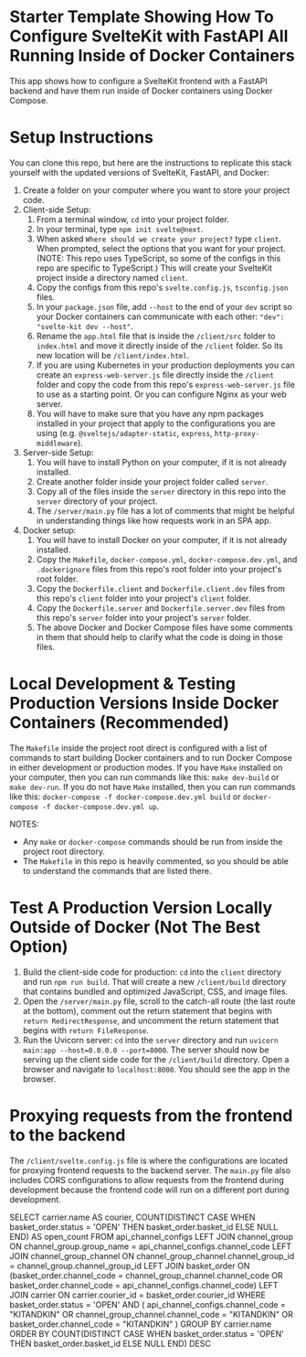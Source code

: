 # Starter Template Showing How To Configure SvelteKit with FastAPI All Running Inside of Docker Containers
This app shows how to configure a SvelteKit frontend with a FastAPI backend and have them run inside of Docker containers using Docker Compose.

# Setup Instructions
You can clone this repo, but here are the instructions to replicate this stack yourself with the updated versions of SvelteKit, FastAPI, and Docker:

1. Create a folder on your computer where you want to store your project code.
2. Client-side Setup:
    1. From a terminal window, `cd` into your project folder.
    2. In your terminal, type `npm init svelte@next`. 
    3. When asked `Where should we create your project?` type `client`. When prompted, select the options that you want for your project. (NOTE: This repo uses TypeScript, so some of the configs in this repo are specific to TypeScript.) This will create your SvelteKit project inside a directory named `client`. 
    4. Copy the configs from this repo's `svelte.config.js`, `tsconfig.json` files.
    5. In your `package.json` file, add `--host` to the end of your `dev` script so your Docker containers can communicate with each other: `"dev": "svelte-kit dev --host"`.
    6. Rename the `app.html` file that is inside the `/client/src` folder to `index.html` and move it directly inside of the `/client` folder. So its new location will be `/client/index.html`.
    7. If you are using Kubernetes in your production deployments you can create an `express-web-server.js` file directly inside the `/client` folder and copy the code from this repo's `express-web-server.js` file to use as a starting point. Or you can configure Nginx as your web server.
    8. You will have to make sure that you have any npm packages installed in your project that apply to the configurations you are using (e.g. `@sveltejs/adapter-static`, `express`, `http-proxy-middleware`).
3. Server-side Setup:
    1. You will have to install Python on your computer, if it is not already installed.
    2. Create another folder inside your project folder called `server`.
    3. Copy all of the files inside the `server` directory in this repo into the `server` directory of your project.
    4. The `/server/main.py` file has a lot of comments that might be helpful in understanding things like how requests work in an SPA app.
4. Docker setup:
    1. You will have to install Docker on your computer, if it is not already installed.
    2. Copy the `Makefile`, `docker-compose.yml`, `docker-compose.dev.yml`, and `.dockerignore` files from this repo's root folder into your project's root folder.
    2. Copy the `Dockerfile.client` and `Dockerfile.client.dev` files from this repo's `client` folder into your project's `client` folder.
    3. Copy the `Dockerfile.server` and `Dockerfile.server.dev` files from this repo's `server` folder into your project's `server` folder.
    4. The above Docker and Docker Compose files have some comments in them that should help to clarify what the code is doing in those files.


# Local Development & Testing Production Versions Inside Docker Containers (Recommended)
The `Makefile` inside the project root direct is configured with a list of commands to start building Docker containers and to run Docker Compose in either development or production modes. If you have `Make` installed on your computer, then you can run commands like this: `make dev-build` or `make dev-run`. If you do not have `Make` installed, then you can run commands like this: `docker-compose -f docker-compose.dev.yml build` or `docker-compose -f docker-compose.dev.yml up`.

NOTES:
* Any `make` or `docker-compose` commands should be run from inside the project root directory.
* The `Makefile` in this repo is heavily commented, so you should be able to understand the commands that are listed there.


# Test A Production Version Locally Outside of Docker (Not The Best Option)
1. Build the client-side code for production: `cd` into the `client` directory and run `npm run build`. That will create a new `/client/build` directory that contains bundled and optimized JavaScript, CSS, and image files.
2. Open the `/server/main.py` file, scroll to the catch-all route (the last route at the bottom), comment out the return statement that begins with `return RedirectResponse`, and uncomment the return statement that begins with `return FileResponse`.
3. Run the Uvicorn server: `cd` into the `server` directory and run `uvicorn main:app --host=0.0.0.0 --port=8000`. The server should now be serving up the client side code for the `/client/build` directory. Open a browser and navigate to `localhost:8000`. You should see the app in the browser.


# Proxying requests from the frontend to the backend
The `/client/svelte.config.js` file is where the configurations are located for proxying frontend requests to the backend server. The `main.py` file also includes CORS configurations to allow requests from the frontend during development because the frontend code will run on a different port during development.


SELECT 
carrier.name AS courier, 
COUNT(DISTINCT CASE WHEN basket_order.status = 'OPEN' THEN basket_order.basket_id ELSE NULL END) AS open_count 
FROM 
api_channel_configs 
LEFT JOIN 
channel_group ON channel_group.group_name = api_channel_configs.channel_code 
LEFT JOIN 
channel_group_channel ON channel_group_channel.channel_group_id = channel_group.channel_group_id 
LEFT JOIN 
basket_order ON (basket_order.channel_code = channel_group_channel.channel_code 
OR basket_order.channel_code = api_channel_configs.channel_code) 
LEFT JOIN carrier ON carrier.courier_id = basket_order.courier_id 
WHERE 
basket_order.status = 'OPEN' 
AND ( 
api_channel_configs.channel_code = "KITANDKIN" 
OR channel_group_channel.channel_code = "KITANDKIN" 
OR basket_order.channel_code = "KITANDKIN"
) 
GROUP BY 
carrier.name 
ORDER BY 
COUNT(DISTINCT CASE WHEN basket_order.status = 'OPEN' THEN basket_order.basket_id ELSE NULL END) DESC